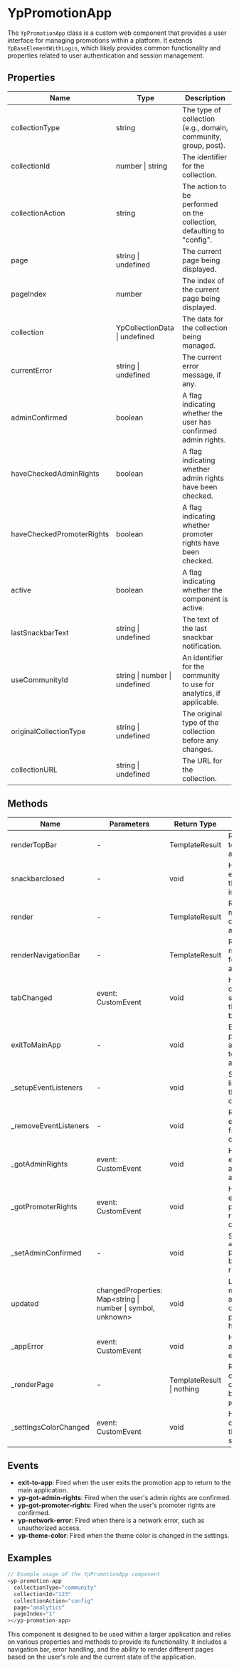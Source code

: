 # YpPromotionApp

The `YpPromotionApp` class is a custom web component that provides a user interface for managing promotions within a platform. It extends `YpBaseElementWithLogin`, which likely provides common functionality and properties related to user authentication and session management.

## Properties

| Name                     | Type                      | Description                                                                 |
|--------------------------|---------------------------|-----------------------------------------------------------------------------|
| collectionType           | string                    | The type of collection (e.g., domain, community, group, post).              |
| collectionId             | number \| string          | The identifier for the collection.                                          |
| collectionAction         | string                    | The action to be performed on the collection, defaulting to "config".       |
| page                     | string \| undefined       | The current page being displayed.                                           |
| pageIndex                | number                    | The index of the current page being displayed.                              |
| collection               | YpCollectionData \| undefined | The data for the collection being managed.                                 |
| currentError             | string \| undefined       | The current error message, if any.                                          |
| adminConfirmed           | boolean                   | A flag indicating whether the user has confirmed admin rights.              |
| haveCheckedAdminRights   | boolean                   | A flag indicating whether admin rights have been checked.                   |
| haveCheckedPromoterRights| boolean                   | A flag indicating whether promoter rights have been checked.                |
| active                   | boolean                   | A flag indicating whether the component is active.                          |
| lastSnackbarText         | string \| undefined       | The text of the last snackbar notification.                                 |
| useCommunityId           | string \| number \| undefined | An identifier for the community to use for analytics, if applicable.      |
| originalCollectionType   | string \| undefined       | The original type of the collection before any changes.                     |
| collectionURL            | string \| undefined       | The URL for the collection.                                                 |

## Methods

| Name                | Parameters | Return Type | Description                                                                 |
|---------------------|------------|-------------|-----------------------------------------------------------------------------|
| renderTopBar        | -          | TemplateResult | Renders the top bar of the application.                                   |
| snackbarclosed      | -          | void        | Handles the event when the snackbar is closed.                              |
| render              | -          | TemplateResult | Renders the main content of the application.                              |
| renderNavigationBar | -          | TemplateResult | Renders the navigation bar for the application.                           |
| tabChanged          | event: CustomEvent | void | Handles changes to the selected tab in the navigation bar.                |
| exitToMainApp       | -          | void        | Exits the promotion app and navigates to the main application.              |
| _setupEventListeners| -          | void        | Sets up event listeners for the component.                                  |
| _removeEventListeners| -         | void        | Removes event listeners from the component.                                 |
| _gotAdminRights     | event: CustomEvent | void | Handles the event when admin rights are confirmed.                         |
| _gotPromoterRights  | event: CustomEvent | void | Handles the event when promoter rights are confirmed.                      |
| _setAdminConfirmed  | -          | void        | Sets the `adminConfirmed` property based on user rights.                    |
| updated             | changedProperties: Map<string \| number \| symbol, unknown> | void | Lifecycle method called after the component’s properties have changed. |
| _appError           | event: CustomEvent | void | Handles application errors.                                                |
| _renderPage         | -          | TemplateResult \| nothing | Renders the content for the current page based on `pageIndex`.           |
| _settingsColorChanged| event: CustomEvent | void | Handles changes to the theme color settings.                               |

## Events

- **exit-to-app**: Fired when the user exits the promotion app to return to the main application.
- **yp-got-admin-rights**: Fired when the user's admin rights are confirmed.
- **yp-got-promoter-rights**: Fired when the user's promoter rights are confirmed.
- **yp-network-error**: Fired when there is a network error, such as unauthorized access.
- **yp-theme-color**: Fired when the theme color is changed in the settings.

## Examples

```typescript
// Example usage of the YpPromotionApp component
<yp-promotion-app
  collectionType="community"
  collectionId="123"
  collectionAction="config"
  page="analytics"
  pageIndex="1"
></yp-promotion-app>
```

This component is designed to be used within a larger application and relies on various properties and methods to provide its functionality. It includes a navigation bar, error handling, and the ability to render different pages based on the user's role and the current state of the application.